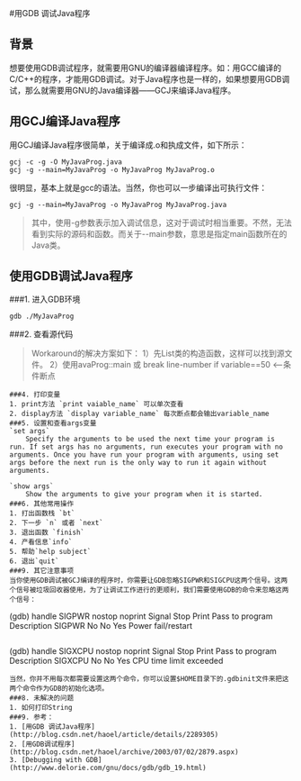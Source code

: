 #用GDB 调试Java程序
## 背景
想要使用GDB调试程序，就需要用GNU的编译器编译程序。如：用GCC编译的C/C++的程序，才能用GDB调试。对于Java程序也是一样的，如果想要用GDB调试，那么就需要用GNU的Java编译器——GCJ来编译Java程序。

## 用GCJ编译Java程序
用GCJ编译Java程序很简单，关于编译成.o和执成文件，如下所示：
```
gcj -c -g -O MyJavaProg.java
gcj -g --main=MyJavaProg -o MyJavaProg MyJavaProg.o
```
很明显，基本上就是gcc的语法。当然，你也可以一步编译出可执行文件：
```
gcj -g --main=MyJavaProg -o MyJavaProg MyJavaProg.java
```
>其中，使用-g参数表示加入调试信息，这对于调试时相当重要。不然，无法看到实际的源码和函数。而关于--main参数，意思是指定main函数所在的Java类。

## 使用GDB调试Java程序
###1. 进入GDB环境
```
gdb ./MyJavaProg
```
###2. 查看源代码
>Workaround的解决方案如下：
>1）先List类的构造函数，这样可以找到源文件。
>2）使用avaProg::main
或
break line-number if variable==50 <--条件断点
```
###4. 打印变量
1. print方法 `print vaiable_name`	可以单次查看
2. display方法 `display variable_name` 每次断点都会输出variable_name
###5. 设置和查看args变量
`set args`
    Specify the arguments to be used the next time your program is run. If set args has no arguments, run executes your program with no arguments. Once you have run your program with arguments, using set args before the next run is the only way to run it again without arguments.

`show args`
    Show the arguments to give your program when it is started. 
###6. 其他常用操作
1. 打出函数栈 `bt`
2. 下一步 `n` 或者 `next`
3. 退出函数 `finish`
4. 产看信息`info`
5. 帮助`help subject`
6. 退出`quit`
###9. 其它注意事项
当你使用GDB调试被GCJ编译的程序时，你需要让GDB忽略SIGPWR和SIGCPU这两个信号。这两个信号被垃圾回收器使用，为了让调试工作进行的更顺利，我们需要使用GDB的命令来忽略这两个信号：
```
(gdb) handle SIGPWR nostop noprint
Signal        Stop      Print   Pass to program Description
SIGPWR        No        No      Yes             Power fail/restart
```
```
(gdb) handle SIGXCPU nostop noprint
Signal        Stop      Print   Pass to program Description
SIGXCPU       No        No      Yes             CPU time limit exceeded
```
当然，你并不用每次都需要设置这两个命令，你可以设置$HOME目录下的.gdbinit文件来把这两个命令作为GDB的初始化选项。
###8. 未解决的问题
1. 如何打印String
###9. 参考：
1. [用GDB 调试Java程序](http://blog.csdn.net/haoel/article/details/2289305)
2. [用GDB调试程序](http://blog.csdn.net/haoel/archive/2003/07/02/2879.aspx)
3. [Debugging with GDB](http://www.delorie.com/gnu/docs/gdb/gdb_19.html)
